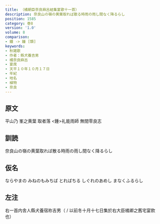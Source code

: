 ```yaml
---
title: （橘朝臣奈良麻呂結集宴歌十一首）
description: 奈良山の嶺の黄葉取れば散る時雨の雨し間なく降るらし
position: 1585
category: 巻8
version: '1.0'
volume: 8
comparison:
- 鐘 -> 鍾 [類]
keywords:
- 秋雑歌
- 作者：縣犬養吉男
- 橘奈良麻呂
- 宴席
- 天平１０年１０月１７日
- 年紀
- 地名
- 植物
- 奈良
---
```


## 原文

平山乃 峯之黄葉 取者落 <鍾>礼能雨師 無間零良志

## 訓読

奈良山の嶺の黄葉取れば散る時雨の雨し間なく降るらし

## 仮名

ならやまの みねのもみちば とればちる しぐれのあめし まなくふるらし

## 左注

右一首内舎人縣犬養宿祢吉男（ / 以前冬十月十七日集於右大臣橘卿之舊宅宴飲也）
